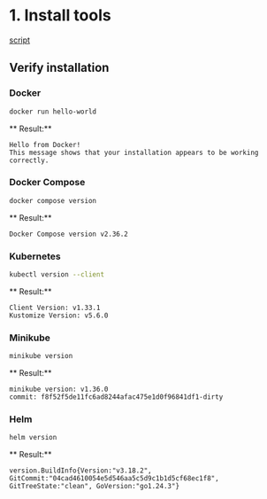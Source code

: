 # 1. Install tools

[script](./tools/install.sh)

## Verify installation

### Docker

```bash
docker run hello-world
```

** Result:**

```text
Hello from Docker!
This message shows that your installation appears to be working correctly.
```

### Docker Compose

```bash
docker compose version
```

** Result:**

```text
Docker Compose version v2.36.2
```

### Kubernetes

```bash
kubectl version --client
```

** Result:**

```text
Client Version: v1.33.1
Kustomize Version: v5.6.0
```

### Minikube

```bash
minikube version
```

** Result:**

```text
minikube version: v1.36.0
commit: f8f52f5de11fc6ad8244afac475e1d0f96841df1-dirty
```

### Helm

```bash
helm version
```

** Result:**

```text
version.BuildInfo{Version:"v3.18.2", GitCommit:"04cad4610054e5d546aa5c5d9c1b1d5cf68ec1f8", GitTreeState:"clean", GoVersion:"go1.24.3"}
```